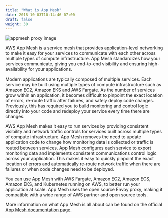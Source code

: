 ```yaml
---
title: "What is App Mesh"
date: 2018-10-03T10:14:46-07:00
draft: false
weight: 30
---
```


![appmesh proxy image](/images/introduction/appmesh-proxy.png)

AWS App Mesh is a service mesh that provides application-level networking to make it easy for your services to communicate with each other across multiple types of compute infrastructure. App Mesh standardizes how your services communicate, giving you end-to-end visibility and ensuring high-availability for your applications.

Modern applications are typically composed of multiple services. Each service may be built using multiple types of compute infrastructure such as Amazon EC2, Amazon EKS and AWS Fargate. As the number of services grow within an application, it becomes difficult to pinpoint the exact location of errors, re-route traffic after failures, and safely deploy code changes. Previously, this has required you to build monitoring and control logic directly into your code and redeploy your service every time there are changes.

AWS App Mesh makes it easy to run services by providing consistent visibility and network traffic controls for services built across multiple types of compute infrastructure. App Mesh removes the need to update application code to change how monitoring data is collected or traffic is routed between services. App Mesh configures each service to export monitoring data and implements consistent communications control logic across your application. This makes it easy to quickly pinpoint the exact location of errors and automatically re-route network traffic when there are failures or when code changes need to be deployed.

You can use App Mesh with AWS Fargate, Amazon EC2, Amazon ECS, Amazon EKS, and Kubernetes running on AWS, to better run your application at scale. App Mesh uses the open source Envoy proxy, making it compatible with a wide range of AWS partner and open source tools.


More information on what App Mesh is all about can be found on the official [App Mesh documentation page](https://docs.aws.amazon.com/app-mesh/latest/userguide/what-is-app-mesh.html).

